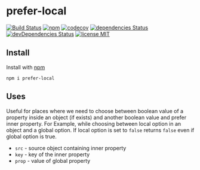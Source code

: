 # prefer-local

[![Build Status](https://travis-ci.com/mohitsinghs/prefer-local.svg)](https://travis-ci.com/mohitsinghs/prefer-local)
[![npm](https://badge.fury.io/js/prefer-local.svg)](http://badge.fury.io/js/prefer-local)
[![codecov](https://codecov.io/gh/mohitsinghs/prefer-local/branch/master/graph/badge.svg)](https://codecov.io/gh/mohitsinghs/prefer-local)
[![dependencies Status](https://david-dm.org/mohitsinghs/prefer-local/status.svg)](https://david-dm.org/mohitsinghs/prefer-local)
[![devDependencies Status](https://david-dm.org/mohitsinghs/prefer-local/dev-status.svg)](https://david-dm.org/mohitsinghs/prefer-local?type=dev)
[![license MIT](https://img.shields.io/badge/license-MIT-brightgreen.svg)](https://github.com/mohitsinghs/prefer-local/blob/master/LICENSE)

## Install

Install with [npm](https://npm.im/prefer-local)

```console
npm i prefer-local
```

## Uses

Useful for places where we need to choose between boolean value of a property inside an object (if exists) and another boolean value and prefer inner property. For Example, while choosing between local option in an object and a global option. If local option is set to `false` returns `false` even if global option is true.

- `src` - source object containing inner property
- `key` - key of the inner property
- `prop` - value of global property
